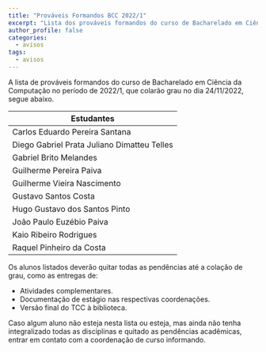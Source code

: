 ```yaml
---
title: "Prováveis Formandos BCC 2022/1" 
excerpt: "Lista dos prováveis formandos do curso de Bacharelado em Ciência da Computação, período letivo de 2022/1."
author_profile: false
categories:
  - avisos
tags:
  - avisos
---
```




A lista de prováveis formandos do curso de Bacharelado em Ciência da Computação no período de 2022/1, que colarão grau no dia 24/11/2022, segue abaixo.


| Estudantes               |
|--------------------------|
| Carlos Eduardo Pereira Santana|
| Diego Gabriel Prata Juliano Dimatteu Telles|
| Gabriel Brito Melandes|
| Guilherme Pereira Paiva|
| Guilherme Vieira Nascimento|
| Gustavo Santos Costa|
| Hugo Gustavo dos Santos Pinto|
| João Paulo Euzébio Paiva|
| Kaio Ribeiro Rodrigues|
| Raquel Pinheiro da Costa|
 
Os alunos listados deverão quitar todas as pendências até a colação de grau, como as entregas de:

- Atividades complementares.
- Documentação de estágio nas respectivas coordenações.
- Versão final do TCC à biblioteca.

Caso algum aluno não esteja nesta lista ou esteja, mas ainda não tenha integralizado todas as disciplinas e quitado as pendências acadêmicas, entrar em contato com a coordenação de curso informando.



